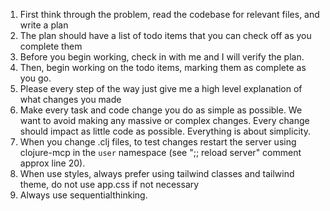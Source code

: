 1. First think through the problem, read the codebase for relevant files, and write a plan
2. The plan should have a list of todo items that you can check off as you complete them
3. Before you begin working, check in with me and I will verify the plan.
4. Then, begin working on the todo items, marking them as complete as you go.
5. Please every step of the way just give me a high level explanation of what changes you made
6. Make every task and code change you do as simple as possible. We want to avoid making any massive or complex changes. Every change should impact as little code as possible. Everything is about simplicity.
7. When you change .clj files, to test changes restart the server using clojure-mcp in the `user` namespace (see ";; reload server" comment approx line 20).
8. When use styles, always prefer using tailwind classes and tailwind theme, do not use app.css if not necessary
9. Always use sequentialthinking.
